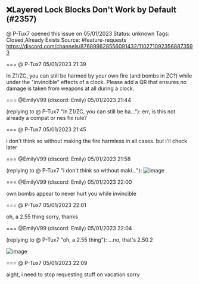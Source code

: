 ## ❌Layered Lock Blocks Don't Work by Default (#2357)
@ P-Tux7 opened this issue on 05/01/2023
Status: unknown
Tags: Closed,Already Exists
Source: #feature-requests https://discord.com/channels/876899628556091432/1102710923568873593


=== @ P-Tux7 05/01/2023 21:39

In Z1/ZC, you can still be harmed by your own fire (and bombs in ZC?) while under the "invincible" effects of a clock. Please add a QR that ensures no damage is taken from weapons at all during a clock.

=== @EmilyV99 (discord: Emily) 05/01/2023 21:44

(replying to @ P-Tux7 "In Z1/ZC, you can still be ha…"): err, is this not already a compat or nes fix rule?

=== @ P-Tux7 05/01/2023 21:45

i don't think so without making the fire harmless in all cases. but i'll check later

=== @EmilyV99 (discord: Emily) 05/01/2023 21:58

(replying to @ P-Tux7 "i don't think so without maki…"): 
![image](https://cdn.discordapp.com/attachments/1102710923568873593/1102715750805938196/image.png?ex=65e64412&is=65d3cf12&hm=bd366bf27220ad81c3e02627a24f7ab1092566b59b841a83392c4005dbb4ec52&)

=== @EmilyV99 (discord: Emily) 05/01/2023 22:00

own bombs appear to never hurt you while invincible

=== @ P-Tux7 05/01/2023 22:01

oh, a 2.55 thing
sorry, thanks

=== @EmilyV99 (discord: Emily) 05/01/2023 22:04

(replying to @ P-Tux7 "oh, a 2.55 thing"): ...no, that's 2.50.2

![image](https://cdn.discordapp.com/attachments/1102710923568873593/1102717266971332698/image.png?ex=65e6457b&is=65d3d07b&hm=a236dfbbfd22e30b3ad530c18c87ec320db2ce1fbb638f21da27496db2f0eec9&)

=== @ P-Tux7 05/01/2023 22:09

aight, i need to stop requesting stuff on vacation
sorry
